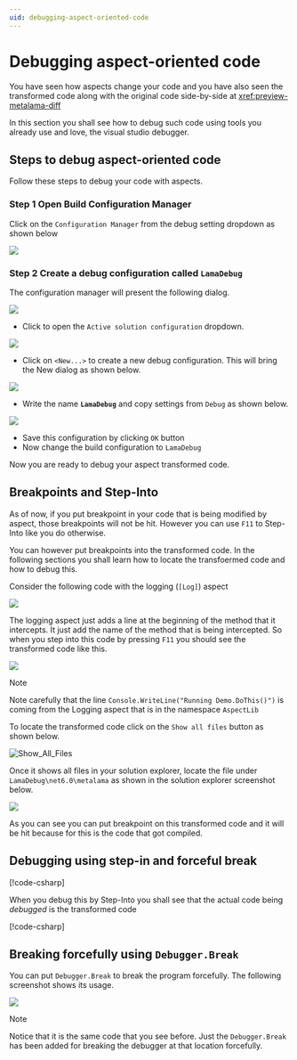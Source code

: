 ```yaml
---
uid: debugging-aspect-oriented-code
---
```


# Debugging aspect-oriented code

You have seen how aspects change your code and you have also seen the transformed code along with the original code side-by-side at <xref:preview-metalama-diff> 

In this section you shall see how to debug such code using tools you already use and love, the visual studio debugger. 

## Steps to debug aspect-oriented code 
Follow these steps to debug your code with aspects. 

### **Step 1** Open Build Configuration Manager
Click on the `Configuration Manager` from the debug setting dropdown as shown below 

![](../images/../using-aspects/images/config_manager.png)

### **Step 2** Create a debug configuration called `LamaDebug`
The configuration manager will present the following dialog. 

![](../../images/../using-aspects/images/../../quickstart/using-aspects/images/config_manager_dialog.png)

* Click to open the `Active solution configuration` dropdown. 

![](../../images/../using-aspects/images/../../quickstart/using-aspects/images/config_manager_new_config.png)

* Click on `<New...>` to create a new debug configuration. This will bring the New dialog as shown below. 

![](../../images/../using-aspects/images/../../quickstart/using-aspects/images/empty_debug_config.png)

* Write the name **`LamaDebug`** and copy settings from `Debug` as shown below. 

![](../../images/../using-aspects/images/../../quickstart/using-aspects/images/lamadebug_config.png)

* Save this configuration by clicking `OK` button 
* Now change the build configuration to `LamaDebug` 

Now you are ready to debug your aspect transformed code. 

## Breakpoints and Step-Into
As of now, if you put breakpoint in your code that is being modified by aspect, those breakpoints will not be hit. However you can use `F11` to Step-Into like you do otherwise. 

You can however put breakpoints into the transformed code. In the following sections you shall learn how to locate the transfoermed code and how to debug this. 

Consider the following code with the logging (`[Log]`) aspect 

![](../../images/../using-aspects/images/../../quickstart/using-aspects/images/aspect_debug_01.png)

The logging aspect just adds a line at the beginning of the method that it intercepts. It just add the name of the method that is being intercepted. So when you step into this code by pressing `F11` you should see the transformed code like this. 

![](../../images/../using-aspects/images/../../quickstart/using-aspects/images/aspect_debug_02.png)

> [!NOTE]
> Note carefully that the line `Console.WriteLine("Running Demo.DoThis()")` is coming from the Logging aspect that is in the namespace `AspectLib` 

To locate the transformed code click on the `Show all files` button as shown below. 


![Show_All_Files](../../images/../using-aspects/images/../../quickstart/using-aspects/images/show_all_files.png)

Once it shows all files in your solution explorer, locate the file under `LamaDebug\net6.0\metalama`  as shown in the solution explorer screenshot below.   

![](../../images/../using-aspects/images/../../quickstart/using-aspects/images/debug_transformed_code.png)

As you can see you can put breakpoint on this transformed code and it will be hit because for this is the code that got compiled. 

## Debugging using step-in and forceful break  
[!code-csharp[](~\code\DebugDemo\Program.cs)]

When you debug this by Step-Into you shall see that the actual code being _debugged_ is the transformed code



[!code-csharp[](~code\DebugDemo\obj\LamaDebug\net6.0\metalama\Program.cs)] 

## Breaking forcefully using `Debugger.Break`

You can put `Debugger.Break` to break the program forcefully. The following screenshot shows its usage. 

![](../../images/../using-aspects/images/../../getting-started/using-aspects/images/debug_break.png)

> [!NOTE] 
> Notice that it is the same code that you see before. Just the `Debugger.Break` has been added for breaking the debugger at that location forcefully. 

